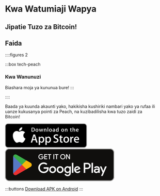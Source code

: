 # Kwa Watumiaji Wapya

## Jipatie Tuzo za Bitcoin!

## Faida

::::figures 2

:::box tech-peach

### Kwa Wanunuzi

Biashara moja ya kununua bure!
:::

::::

Baada ya kuunda akaunti yako, hakikisha kushiriki nambari yako ya rufaa ili uanze kukusanya pointi za Peach, na kuzibadilisha kwa tuzo zaidi za Bitcoin!

<div>
  <div class="md:flex items-center justify-center">
    <a href="https://testflight.apple.com/join/wfSPFEWG"><img class="h-180px md:h-90px" src="/img/home/download-on-the-app-store.svg" alt="Download on the Apple Store"></a>
    <a class="md:ml-4" href="https://play.google.com/store/apps/details?id=com.peachbitcoin.peach.mainnet"><img class="h-180px md:h-90px" src="/img/home/get-it-on-google-play.svg" alt="Get it on Google Play"></a>
  </div>

:::buttons
[Download APK on Android](/apk/)
:::

</div>

